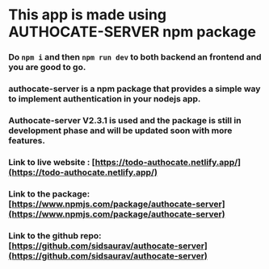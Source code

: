 # This app is made using AUTHOCATE-SERVER npm package

### Do `npm i` and then `npm run dev` to both backend an frontend and you are good to go.

### authocate-server is a npm package that provides a simple way to implement authentication in your nodejs app.

### Authocate-server **V2.3.1** is used and the package is still in development phase and will be updated soon with more features.

### Link to live website : [https://todo-authocate.netlify.app/](https://todo-authocate.netlify.app/)

### Link to the package: [https://www.npmjs.com/package/authocate-server](https://www.npmjs.com/package/authocate-server)

### Link to the github repo: [https://github.com/sidsaurav/authocate-server](https://github.com/sidsaurav/authocate-server)
